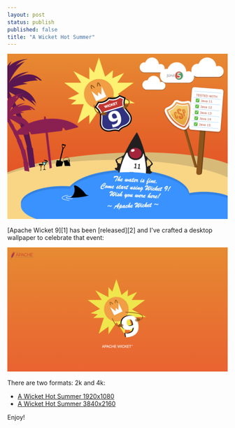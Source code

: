 ```yaml
---
layout: post
status: publish
published: false
title: "A Wicket Hot Summer"
---
```

![](/uploads/wicket-9-postcard.png)

[Apache Wicket 9][1] has been [released][2] and I've crafted a desktop wallpaper to celebrate that event:

![](/uploads/wicket-9-desktop-2k.png)

There are two formats: 2k and 4k:

- [A Wicket Hot Summer 1920x1080](/uploads/wicket-9-desktop-2k.png)
- [A Wicket Hot Summer 3840x2160](/uploads/wicket-9-desktop-4k.png)

Enjoy!
